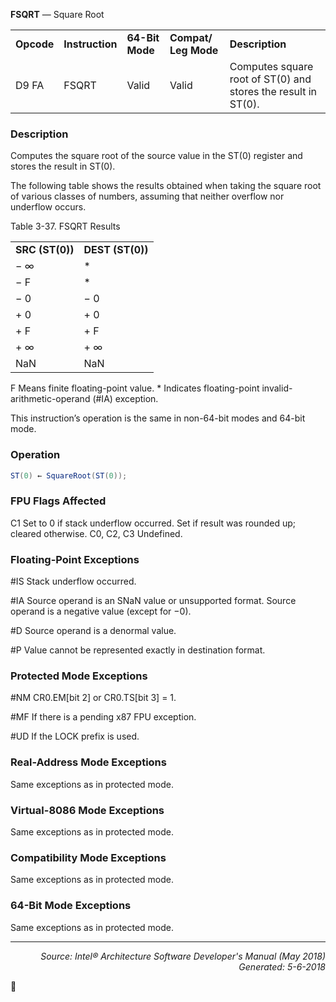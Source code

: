 <b>FSQRT</b> — Square Root
<table>
	<tr>
		<td><b>Opcode</b></td>
		<td><b>Instruction</b></td>
		<td><b>64-Bit Mode</b></td>
		<td><b>Compat/ Leg Mode</b></td>
		<td><b>Description</b></td>
	</tr>
	<tr>
		<td>D9 FA</td>
		<td>FSQRT</td>
		<td>Valid</td>
		<td>Valid</td>
		<td>Computes square root of ST(0) and stores the result in ST(0).</td>
	</tr>
</table>


### Description
Computes the square root of the source value in the ST(0) register and stores the result in ST(0).

The following table shows the results obtained when taking the square root of various classes of numbers,
assuming that neither overflow nor underflow occurs.

Table 3-37.  FSQRT Results
<table>
	<tr>
		<td><b>SRC (ST(0))</b></td>
		<td><b>DEST (ST(0))</b></td>
	</tr>
	<tr>
		<td>− ∞</td>
		<td>*</td>
	</tr>
	<tr>
		<td>− F</td>
		<td>*</td>
	</tr>
	<tr>
		<td>− 0</td>
		<td>− 0</td>
	</tr>
	<tr>
		<td>+ 0</td>
		<td>+ 0</td>
	</tr>
	<tr>
		<td>+ F</td>
		<td>+ F</td>
	</tr>
	<tr>
		<td>+ ∞</td>
		<td>+ ∞</td>
	</tr>
	<tr>
		<td>NaN</td>
		<td>NaN</td>
	</tr>
</table>

F Means finite floating-point value.
\* Indicates floating-point invalid-arithmetic-operand (\#IA) exception.

This instruction’s operation is the same in non-64-bit modes and 64-bit mode.

### Operation

```java
ST(0) ← SquareRoot(ST(0));
```
### FPU Flags Affected

C1
Set to 0 if stack underflow occurred.
Set if result was rounded up; cleared otherwise.
C0, C2, C3
Undefined.

### Floating-Point Exceptions

<p>#IS
Stack underflow occurred.
<p>#IA
Source operand is an SNaN value or unsupported format.
Source operand is a negative value (except for −0).

<p>#D
Source operand is a denormal value.
<p>#P
Value cannot be represented exactly in destination format.

### Protected Mode Exceptions

<p>#NM
CR0.EM[bit 2] or CR0.TS[bit 3] = 1.
<p>#MF
If there is a pending x87 FPU exception.
<p>#UD
If the LOCK prefix is used.

### Real-Address Mode Exceptions

Same exceptions as in protected mode.

### Virtual-8086 Mode Exceptions
Same exceptions as in protected mode.

### Compatibility Mode Exceptions

Same exceptions as in protected mode.

### 64-Bit Mode Exceptions

Same exceptions as in protected mode.

 --- 
<p align="right"><i>Source: Intel® Architecture Software Developer's Manual (May 2018)<br>Generated: 5-6-2018</i></p>
